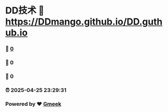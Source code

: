 # DD技术 :link: https://DDmango.github.io/DD.guthub.io 
### :page_facing_up: [0](https://DDmango.github.io/DD.guthub.io/tag.html) 
### :speech_balloon: 0 
### :hibiscus: 0 
### :alarm_clock: 2025-04-25 23:29:31 
### Powered by :heart: [Gmeek](https://github.com/Meekdai/Gmeek)
